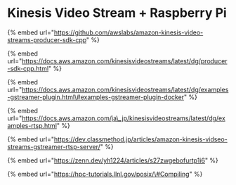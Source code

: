 # Kinesis Video Stream + Raspberry Pi



{% embed url="https://github.com/awslabs/amazon-kinesis-video-streams-producer-sdk-cpp" %}



{% embed url="https://docs.aws.amazon.com/kinesisvideostreams/latest/dg/producer-sdk-cpp.html" %}



{% embed url="https://docs.aws.amazon.com/kinesisvideostreams/latest/dg/examples-gstreamer-plugin.html\#examples-gstreamer-plugin-docker" %}

{% embed url="https://docs.aws.amazon.com/ja\_jp/kinesisvideostreams/latest/dg/examples-rtsp.html" %}



{% embed url="https://dev.classmethod.jp/articles/amazon-kinesis-vidseo-streams-gstreamer-rtsp-server/" %}



{% embed url="https://zenn.dev/yh1224/articles/s27zwgebofurtp1i6" %}



{% embed url="https://hpc-tutorials.llnl.gov/posix/\#Compiling" %}



